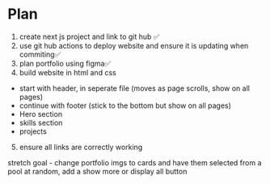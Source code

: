 # Plan

1. create next js project and link to git hub ✅
2. use git hub actions to deploy website and ensure it is updating when commiting✅
3. plan portfolio using figma✅
4. build website in html and css
 - start with header, in seperate file (moves as page scrolls, show on all pages)
 - continue with footer (stick to the bottom but show on all pages)
 - Hero section
 - skills section
 - projects
5. ensure all links are correctly working

stretch goal - change portfolio imgs to cards and have them selected from a pool at random, add a show more or display all button